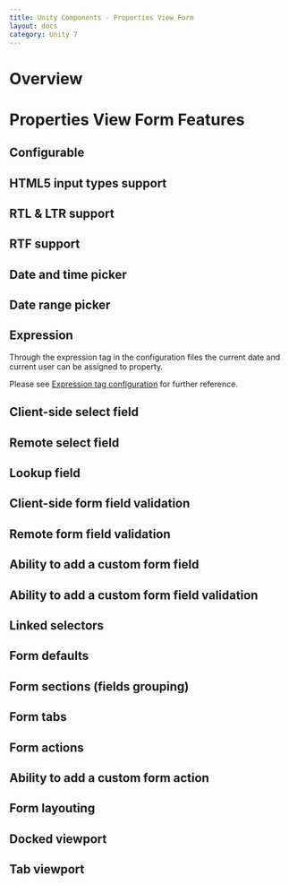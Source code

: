```yaml
---
title: Unity Components - Properties View Form
layout: docs
category: Unity 7
---
```

# Overview

# Properties View Form Features

## Configurable
## HTML5 input types support
## RTL & LTR support
## RTF support
## Date and time picker
## Date range picker
## Expression

Through the expression tag in the configuration files the current date and current user can be assigned to property.

Please see [Expression tag configuration](../../configuration/tags-list/expression-tag.md) for further reference.

## Client-side select field
## Remote select field
## Lookup field
## Client-side form field validation
## Remote form field validation
## Ability to add a custom form field
## Ability to add a custom form field validation
## Linked selectors
## Form defaults
## Form sections (fields grouping)
## Form tabs
## Form actions
## Ability to add a custom form action
## Form layouting
## Docked viewport
## Tab viewport
